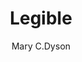 ---
layout: post
title: "Legible"
link: "https://legible-typography.com"
author: Mary C.Dyson
published_date: XX/01/2019
description: How and why typography affecte rase of reading
language: en
categories: "Liens"
tags: "design font"
og-tags: "design font"
permalink: /:categories/:year/:month/:day/:title/
---